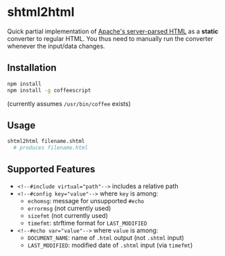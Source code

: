 # shtml2html

Quick partial implementation of
[Apache's server-parsed HTML](https://httpd.apache.org/docs/current/mod/mod_include.html)
as a **static** converter to regular HTML.
You thus need to manually run the converter whenever the input/data changes.

## Installation

```sh
npm install
npm install -g coffeescript
```

(currently assumes `/usr/bin/coffee` exists)

## Usage

```sh
shtml2html filename.shtml
  # produces filename.html
```

## Supported Features

* `<!--#include virtual="path"-->` includes a relative path
* `<!--#config key="value"-->` where `key` is among:
  * `echomsg`: message for unsupported `#echo`
  * `errormsg` (not currently used)
  * `sizefmt` (not currently used)
  * `timefmt`: strftime format for `LAST_MODIFIED`
* `<!--#echo var="value"-->` where `value` is among:
  * `DOCUMENT_NAME`: name of `.html` output (not `.shtml` input)
  * `LAST_MODIFIED`: modified date of `.shtml` input (via `timefmt`)
